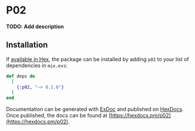 # P02

**TODO: Add description**

## Installation

If [available in Hex](https://hex.pm/docs/publish), the package can be installed
by adding `p02` to your list of dependencies in `mix.exs`:

```elixir
def deps do
  [
    {:p02, "~> 0.1.0"}
  ]
end
```

Documentation can be generated with [ExDoc](https://github.com/elixir-lang/ex_doc)
and published on [HexDocs](https://hexdocs.pm). Once published, the docs can
be found at [https://hexdocs.pm/p02](https://hexdocs.pm/p02).

